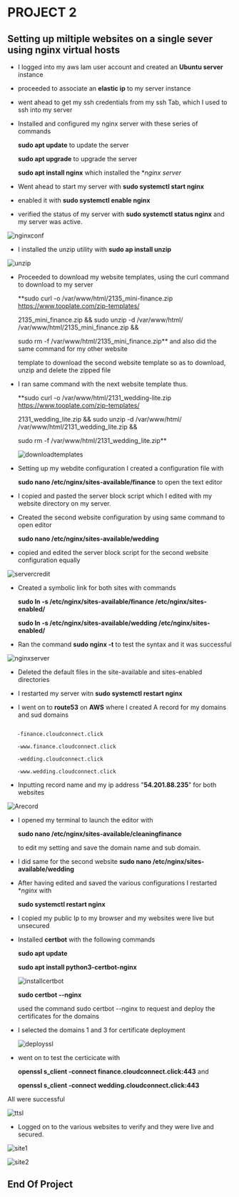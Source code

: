 # PROJECT 2

## Setting up miltiple websites on a single sever using nginx virtual hosts

- I logged into my aws Iam user account and created an **Ubuntu server** instance

- proceeded to associate an **elastic ip** to my server instance

- went ahead to get my ssh credentials from my ssh Tab, which I used to ssh into my server

- Installed and configured my nginx server with these series of commands

   **sudo apt update** to update the server

   **sudo apt upgrade** to upgrade the server

   **sudo apt install nginx** which installed the **nginx server*

- Went ahead to start my server with **sudo systemctl start nginx**

- enabled it with **sudo systemctl enable nginx**

- verified the status of my server with **sudo systemctl status nginx** and my server was active.

![nginxconf](/Project2/img/creation-test-and-restart-of%20nginx-successful.png)

- I installed the unzip utility with **sudo ap install unzip**

![unzip](/Project2/img/install-unzip.png)

- Proceeded to download my website templates, using the curl command to download to my server

   **sudo curl -o /var/www/html/2135_mini-finance.zip https://www.tooplate.com/zip-templates/
  
   2135_mini_finance.zip && sudo unzip -d /var/www/html/ /var/www/html/2135_mini_finance.zip && 
  
   sudo rm -f /var/www/html/2135_mini_finance.zip** and also did the same command for my other website
  
   template to download the second website template so as to download, unzip and delete the zipped file

- I ran same command with the next website template thus.

   **sudo curl -o /var/www/html/2131_wedding-lite.zip https://www.tooplate.com/zip-templates/
  
   2131_wedding_lite.zip && sudo unzip -d /var/www/html/ /var/www/html/2131_wedding_lite.zip && 
  
   sudo rm -f /var/www/html/2131_wedding_lite.zip**

   ![downloadtemplates](/Project2/img/download-and-unzip-template.png)

- Setting up my webdite configuration I created a configuration file with 

  **sudo nano /etc/nginx/sites-available/finance** to open the text editor 

- I copied and pasted the server block script which I edited with my website directory on my server.

- Created the second website configuration by using same command to open editor

  **sudo nano /etc/nginx/sites-available/wedding**

- copied and edited the server block script for the second website configuration equally

![servercredit](/Project2/img/create-paste-edit-configuration-for-server-block.png)

- Created a symbolic link for both sites with commands

   **sudo ln -s /etc/nginx/sites-available/finance /etc/nginx/sites-enabled/** 

   **sudo ln -s /etc/nginx/sites-available/wedding /etc/nginx/sites-enabled/**

- Ran the command **sudo nginx -t** to test the syntax and it was successful

![nginxserver](/Project2/img/successful-test-after-editing-server-block-created-files.png)

- Deleted the default files in the site-available and sites-enabled directories

- I restarted my server witn **sudo systemctl restart nginx**

- I went on to **route53** on **AWS** where I created A record for my domains and sud domains

```

   -finance.cloudconnect.click

   -www.finance.cloudconnect.click

   -wedding.cloudconnect.click

   -www.wedding.cloudconnect.click

   ```

- Inputting record name and my ip address "**54.201.88.235**" for both websites

![Arecord](/Project2/img/create-A-record-for-domain.png)

- I opened my terminal to launch the editor with 

  **sudo nano /etc/nginx/sites-available/cleaningfinance**

  to edit my setting and save the domain name and sub domain.

- I did same for the second website **sudo nano /etc/nginx/sites-available/wedding**

- After having edited and saved the various configurations I restarted **nginx* with

  **sudo systemctl restart nginx**

- I copied my public Ip to my browser and my websites were live but unsecured

- Installed **certbot** with the following commands

  **sudo apt update**

  **sudo apt install python3-certbot-nginx** 

  ![installcertbot](/Project2/img/update-and-install-certbot.png)

  **sudo certbot --nginx**

  used the command sudo certbot --nginx to request and deploy the certificates for the domains  
  
- I selected the domains 1 and 3 for certificate deployment

  ![deployssl](/Project2/img/deploy-ssl.png)

- went on to test the certicicate with
 
   **openssl s_client -connect finance.cloudconnect.click:443** and

   **openssl s_client -connect wedding.cloudconnect.click:443**

 All were successful

 ![ttsl](/Project2/img/Test-ssl-success.png)

- Logged on to the various websites to verify and they were live and secured.

![site1](/Project2/img/sites-secured1.png)

![site2](/Project2/img/site-secured2.png)


## End Of Project






   